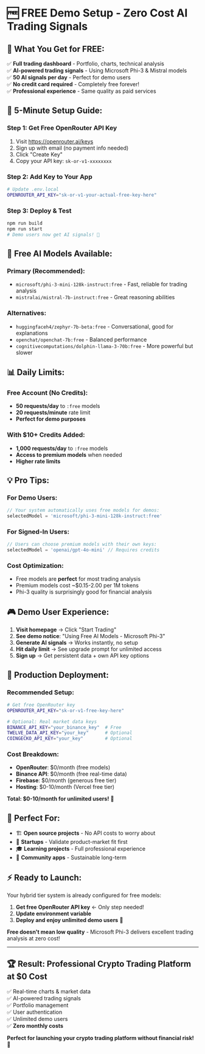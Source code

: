 # 🆓 **FREE Demo Setup - Zero Cost AI Trading Signals**

## 🎯 **What You Get for FREE:**

✅ **Full trading dashboard** - Portfolio, charts, technical analysis  
✅ **AI-powered trading signals** - Using Microsoft Phi-3 & Mistral models  
✅ **50 AI signals per day** - Perfect for demo users  
✅ **No credit card required** - Completely free forever!  
✅ **Professional experience** - Same quality as paid services

## 🚀 **5-Minute Setup Guide:**

### **Step 1: Get Free OpenRouter API Key**
1. Visit https://openrouter.ai/keys
2. Sign up with email (no payment info needed)
3. Click "Create Key" 
4. Copy your API key: `sk-or-v1-xxxxxxxx`

### **Step 2: Add Key to Your App**
```bash
# Update .env.local
OPENROUTER_API_KEY="sk-or-v1-your-actual-free-key-here"
```

### **Step 3: Deploy & Test**
```bash
npm run build
npm run start
# Demo users now get AI signals! 🎉
```

## 🤖 **Free AI Models Available:**

### **Primary (Recommended):**
- `microsoft/phi-3-mini-128k-instruct:free` - Fast, reliable for trading analysis
- `mistralai/mistral-7b-instruct:free` - Great reasoning abilities

### **Alternatives:**
- `huggingfaceh4/zephyr-7b-beta:free` - Conversational, good for explanations  
- `openchat/openchat-7b:free` - Balanced performance
- `cognitivecomputations/dolphin-llama-3-70b:free` - More powerful but slower

## 📊 **Daily Limits:**

### **Free Account (No Credits):**
- **50 requests/day** to `:free` models
- **20 requests/minute** rate limit
- **Perfect for demo purposes**

### **With $10+ Credits Added:**
- **1,000 requests/day** to `:free` models
- **Access to premium models** when needed
- **Higher rate limits**

## 💡 **Pro Tips:**

### **For Demo Users:**
```javascript
// Your system automatically uses free models for demos:
selectedModel = 'microsoft/phi-3-mini-128k-instruct:free'
```

### **For Signed-In Users:**
```javascript
// Users can choose premium models with their own keys:
selectedModel = 'openai/gpt-4o-mini' // Requires credits
```

### **Cost Optimization:**
- Free models are **perfect** for most trading analysis
- Premium models cost ~$0.15-2.00 per 1M tokens
- Phi-3 quality is surprisingly good for financial analysis

## 🎮 **Demo User Experience:**

1. **Visit homepage** → Click "Start Trading"
2. **See demo notice**: "Using Free AI Models - Microsoft Phi-3"
3. **Generate AI signals** → Works instantly, no setup
4. **Hit daily limit** → See upgrade prompt for unlimited access
5. **Sign up** → Get persistent data + own API key options

## 🚀 **Production Deployment:**

### **Recommended Setup:**
```bash
# Get free OpenRouter key
OPENROUTER_API_KEY="sk-or-v1-free-key-here"

# Optional: Real market data keys
BINANCE_API_KEY="your_binance_key"  # Free
TWELVE_DATA_API_KEY="your_key"      # Optional
COINGECKO_API_KEY="your_key"        # Optional
```

### **Cost Breakdown:**
- **OpenRouter**: $0/month (free models)
- **Binance API**: $0/month (free real-time data) 
- **Firebase**: $0/month (generous free tier)
- **Hosting**: $0-10/month (Vercel free tier)

**Total: $0-10/month for unlimited users!** 🤯

## 🎯 **Perfect For:**

- 🏗️ **Open source projects** - No API costs to worry about
- 🚀 **Startups** - Validate product-market fit first
- 🎓 **Learning projects** - Full professional experience
- 👥 **Community apps** - Sustainable long-term

## ⚡ **Ready to Launch:**

Your hybrid tier system is already configured for free models:

1. **Get free OpenRouter API key** ← Only step needed!
2. **Update environment variable** 
3. **Deploy and enjoy unlimited demo users** 🎉

**Free doesn't mean low quality** - Microsoft Phi-3 delivers excellent trading analysis at zero cost!

---

## 🏆 **Result: Professional Crypto Trading Platform at $0 Cost**

✅ Real-time charts & market data  
✅ AI-powered trading signals  
✅ Portfolio management  
✅ User authentication  
✅ Unlimited demo users  
✅ **Zero monthly costs**

**Perfect for launching your crypto trading platform without financial risk!** 🚀